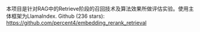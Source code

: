 本项目是针对RAG中的Retrieve阶段的召回技术及算法效果所做评估实验。使用主体框架为LlamaIndex.
Github (236 stars): https://github.com/percent4/embedding_rerank_retrieval